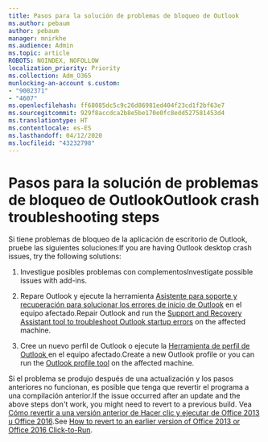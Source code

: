 ```yaml
---
title: Pasos para la solución de problemas de bloqueo de Outlook
ms.author: pebaum
author: pebaum
manager: mnirkhe
ms.audience: Admin
ms.topic: article
ROBOTS: NOINDEX, NOFOLLOW
localization_priority: Priority
ms.collection: Adm_O365
munlocking-an-account s.custom:
- "9002371"
- "4607"
ms.openlocfilehash: ff68085dc5c9c26d86981ed404f23cd1f2bf63e7
ms.sourcegitcommit: 929f8accdca2b8e5be170e0fc8edd527581453d4
ms.translationtype: HT
ms.contentlocale: es-ES
ms.lasthandoff: 04/12/2020
ms.locfileid: "43232798"
---
```

# <a name="outlook-crash-troubleshooting-steps"></a><span data-ttu-id="480dc-102">Pasos para la solución de problemas de bloqueo de Outlook</span><span class="sxs-lookup"><span data-stu-id="480dc-102">Outlook crash troubleshooting steps</span></span>

<span data-ttu-id="480dc-103">Si tiene problemas de bloqueo de la aplicación de escritorio de Outlook, pruebe las siguientes soluciones:</span><span class="sxs-lookup"><span data-stu-id="480dc-103">If you are having Outlook desktop crash issues, try the following solutions:</span></span>

1. <span data-ttu-id="480dc-104">Investigue posibles problemas con complementos</span><span class="sxs-lookup"><span data-stu-id="480dc-104">Investigate possible issues with add-ins.</span></span>

2. <span data-ttu-id="480dc-105">Repare Outlook y ejecute la herramienta [Asistente para soporte y recuperación para solucionar los errores de inicio de Outlook](https://aka.ms/SaRA-OutlookWontStart) en el equipo afectado.</span><span class="sxs-lookup"><span data-stu-id="480dc-105">Repair Outlook and run the [Support and Recovery Assistant tool to troubleshoot Outlook startup errors](https://aka.ms/SaRA-OutlookWontStart) on the affected machine.</span></span>

3. <span data-ttu-id="480dc-106">Cree un nuevo perfil de Outlook o ejecute la [Herramienta de perfil de Outlook ](https://aka.ms/SaRA-OutlookSetupProfile) en el equipo afectado.</span><span class="sxs-lookup"><span data-stu-id="480dc-106">Create a new Outlook profile or you can run the [Outlook profile tool](https://aka.ms/SaRA-OutlookSetupProfile) on the affected machine.</span></span>

<span data-ttu-id="480dc-107">Si el problema se produjo después de una actualización y los pasos anteriores no funcionan, es posible que tenga que revertir el programa a una compilación anterior.</span><span class="sxs-lookup"><span data-stu-id="480dc-107">If the issue occurred after an update and the above steps don't work, you might need to revert to a previous build.</span></span> <span data-ttu-id="480dc-108">Vea [Cómo revertir a una versión anterior de Hacer clic y ejecutar de Office 2013 u Office 2016](https://support.microsoft.com/help/2770432).</span><span class="sxs-lookup"><span data-stu-id="480dc-108">See [How to revert to an earlier version of Office 2013 or Office 2016 Click-to-Run](https://support.microsoft.com/help/2770432).</span></span>
